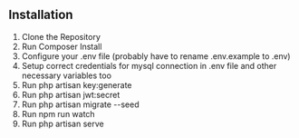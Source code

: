 ## Installation
1. Clone the Repository
2. Run Composer Install
3. Configure your .env file (probably have to rename .env.example to .env)
4. Setup correct credentials for mysql connection in .env file and other necessary variables too
5. Run php artisan key:generate
6. Run php artisan jwt:secret
7. Run php artisan migrate --seed
8. Run npm run watch
9. Run php artisan serve
